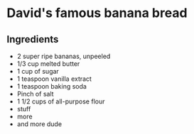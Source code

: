 # David's famous banana bread

## Ingredients

- 2 super ripe bananas, unpeeled
- 1/3 cup melted butter
- 1 cup of sugar
- 1 teaspoon vanilla extract
- 1 teaspoon baking soda
- Pinch of salt
- 1 1/2 cups of all-purpose flour
- stuff
- more
- and more dude
